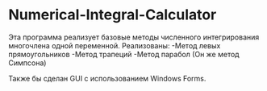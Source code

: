 # Numerical-Integral-Calculator
Эта программа реализует базовые методы численного интегрирования многочлена одной переменной. 
Реализованы:
-Метод левых прямоугольников
-Метод трапеций
-Метод парабол (Он же метод Симпсона)

Также бы сделан GUI с использованием Windows Forms.
